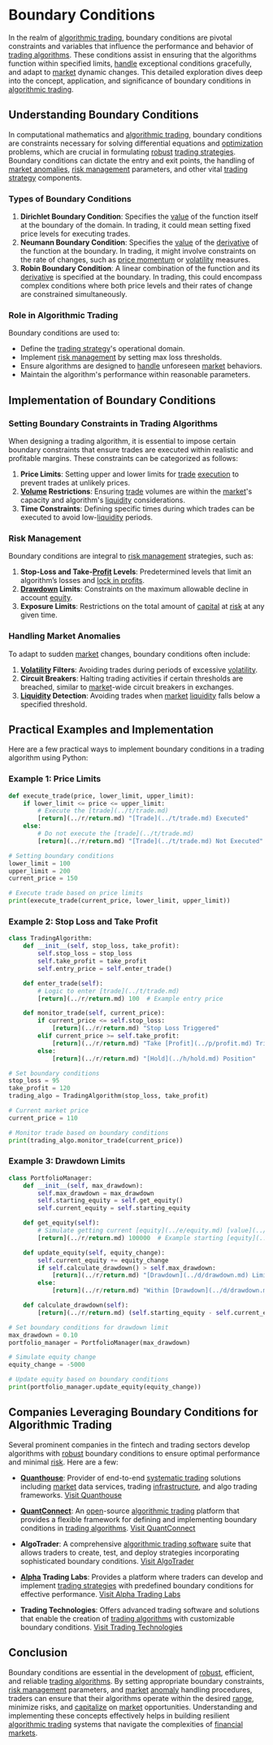 # Boundary Conditions

In the realm of [algorithmic trading](../a/accountability.md), boundary conditions are pivotal constraints and variables that influence the performance and behavior of [trading algorithms](../t/trading_algorithms.md). These conditions assist in ensuring that the algorithms function within specified limits, [handle](../h/handle.md) exceptional conditions gracefully, and adapt to [market](../m/market.md) dynamic changes. This detailed exploration dives deep into the concept, application, and significance of boundary conditions in [algorithmic trading](../a/accountability.md).

## Understanding Boundary Conditions

In computational mathematics and [algorithmic trading](../a/accountability.md), boundary conditions are constraints necessary for solving differential equations and [optimization](../o/optimization.md) problems, which are crucial in formulating [robust](../r/robust.md) [trading strategies](../t/trading_strategies.md). Boundary conditions can dictate the entry and exit points, the handling of [market anomalies](../m/market_anomalies.md), [risk management](../r/risk_management.md) parameters, and other vital [trading strategy](../t/trading_strategy.md) components.

### Types of Boundary Conditions

1. **Dirichlet Boundary Condition**: Specifies the [value](../v/value.md) of the function itself at the boundary of the domain. In trading, it could mean setting fixed price levels for executing trades.
2. **Neumann Boundary Condition**: Specifies the [value](../v/value.md) of the [derivative](../d/derivative.md) of the function at the boundary. In trading, it might involve constraints on the rate of changes, such as [price momentum](../p/price_momentum.md) or [volatility](../v/volatility.md) measures.
3. **Robin Boundary Condition**: A linear combination of the function and its [derivative](../d/derivative.md) is specified at the boundary. In trading, this could encompass complex conditions where both price levels and their rates of change are constrained simultaneously.

### Role in Algorithmic Trading

Boundary conditions are used to:
- Define the [trading strategy](../t/trading_strategy.md)'s operational domain.
- Implement [risk management](../r/risk_management.md) by setting max loss thresholds.
- Ensure algorithms are designed to [handle](../h/handle.md) unforeseen [market](../m/market.md) behaviors.
- Maintain the algorithm's performance within reasonable parameters.

## Implementation of Boundary Conditions

### Setting Boundary Constraints in Trading Algorithms

When designing a trading algorithm, it is essential to impose certain boundary constraints that ensure trades are executed within realistic and profitable margins. These constraints can be categorized as follows:

1. **Price Limits**: Setting upper and lower limits for [trade](../t/trade.md) [execution](../e/execution.md) to prevent trades at unlikely prices.
2. **[Volume](../v/volume.md) Restrictions**: Ensuring [trade](../t/trade.md) volumes are within the [market](../m/market.md)'s capacity and algorithm's [liquidity](../l/liquidity.md) considerations.
3. **Time Constraints**: Defining specific times during which trades can be executed to avoid low-[liquidity](../l/liquidity.md) periods.

### Risk Management

Boundary conditions are integral to [risk management](../r/risk_management.md) strategies, such as:
1. **Stop-Loss and Take-[Profit](../p/profit.md) Levels**: Predetermined levels that limit an algorithm’s losses and [lock in profits](../l/lock_in_profits.md).
2. **[Drawdown](../d/drawdown.md) Limits**: Constraints on the maximum allowable decline in account [equity](../e/equity.md).
3. **Exposure Limits**: Restrictions on the total amount of [capital](../c/capital.md) at [risk](../r/risk.md) at any given time.

### Handling Market Anomalies

To adapt to sudden [market](../m/market.md) changes, boundary conditions often include:
1. **[Volatility](../v/volatility.md) Filters**: Avoiding trades during periods of excessive [volatility](../v/volatility.md).
2. **Circuit Breakers**: Halting trading activities if certain thresholds are breached, similar to [market](../m/market.md)-wide circuit breakers in exchanges.
3. **[Liquidity](../l/liquidity.md) Detection**: Avoiding trades when [market](../m/market.md) [liquidity](../l/liquidity.md) falls below a specified threshold.

## Practical Examples and Implementation

Here are a few practical ways to implement boundary conditions in a trading algorithm using Python:

### Example 1: Price Limits

```python
def execute_trade(price, lower_limit, upper_limit):
    if lower_limit <= price <= upper_limit:
        # Execute the [trade](../t/trade.md)
        [return](../r/return.md) "[Trade](../t/trade.md) Executed"
    else:
        # Do not execute the [trade](../t/trade.md)
        [return](../r/return.md) "[Trade](../t/trade.md) Not Executed"

# Setting boundary conditions
lower_limit = 100
upper_limit = 200
current_price = 150

# Execute trade based on price limits
print(execute_trade(current_price, lower_limit, upper_limit))
```

### Example 2: Stop Loss and Take Profit

```python
class TradingAlgorithm:
    def __init__(self, stop_loss, take_profit):
        self.stop_loss = stop_loss
        self.take_profit = take_profit
        self.entry_price = self.enter_trade()

    def enter_trade(self):
        # Logic to enter [trade](../t/trade.md)
        [return](../r/return.md) 100  # Example entry price

    def monitor_trade(self, current_price):
        if current_price <= self.stop_loss:
            [return](../r/return.md) "Stop Loss Triggered"
        elif current_price >= self.take_profit:
            [return](../r/return.md) "Take [Profit](../p/profit.md) Triggered"
        else:
            [return](../r/return.md) "[Hold](../h/hold.md) Position"

# Set boundary conditions
stop_loss = 95
take_profit = 120
trading_algo = TradingAlgorithm(stop_loss, take_profit)

# Current market price
current_price = 110

# Monitor trade based on boundary conditions
print(trading_algo.monitor_trade(current_price))
```

### Example 3: Drawdown Limits

```python
class PortfolioManager:
    def __init__(self, max_drawdown):
        self.max_drawdown = max_drawdown
        self.starting_equity = self.get_equity()
        self.current_equity = self.starting_equity

    def get_equity(self):
        # Simulate getting current [equity](../e/equity.md) [value](../v/value.md)
        [return](../r/return.md) 100000  # Example starting [equity](../e/equity.md)

    def update_equity(self, equity_change):
        self.current_equity += equity_change
        if self.calculate_drawdown() > self.max_drawdown:
            [return](../r/return.md) "[Drawdown](../d/drawdown.md) Limit Exceeded"
        else:
            [return](../r/return.md) "Within [Drawdown](../d/drawdown.md) Limit"

    def calculate_drawdown(self):
        [return](../r/return.md) (self.starting_equity - self.current_equity) / self.starting_equity

# Set boundary conditions for drawdown limit
max_drawdown = 0.10
portfolio_manager = PortfolioManager(max_drawdown)

# Simulate equity change
equity_change = -5000

# Update equity based on boundary conditions
print(portfolio_manager.update_equity(equity_change))
```

## Companies Leveraging Boundary Conditions for Algorithmic Trading

Several prominent companies in the fintech and trading sectors develop algorithms with [robust](../r/robust.md) boundary conditions to ensure optimal performance and minimal [risk](../r/risk.md). Here are a few:

- **[Quanthouse](../q/quanthouse.md)**: Provider of end-to-end [systematic trading](../s/systematic_trading.md) solutions including [market](../m/market.md) data services, trading [infrastructure](../i/infrastructure.md), and algo trading frameworks.
  [Visit Quanthouse](https://www.quanthouse.com/)
  
- **[QuantConnect](../q/quantconnect.md)**: An [open](../o/open.md)-source [algorithmic trading](../a/accountability.md) platform that provides a flexible framework for defining and implementing boundary conditions in [trading algorithms](../t/trading_algorithms.md).
  [Visit QuantConnect](https://www.quantconnect.com/)
  
- **AlgoTrader**: A comprehensive [algorithmic trading software](../a/algorithmic_trading_software.md) suite that allows traders to create, test, and deploy strategies incorporating sophisticated boundary conditions.
  [Visit AlgoTrader](https://www.algotrader.com/)

- **[Alpha](../a/alpha.md) Trading Labs**: Provides a platform where traders can develop and implement [trading strategies](../t/trading_strategies.md) with predefined boundary conditions for effective performance.
  [Visit Alpha Trading Labs](https://alphatradinglabs.com/)

- **Trading Technologies**: Offers advanced trading software and solutions that enable the creation of [trading algorithms](../t/trading_algorithms.md) with customizable boundary conditions.
  [Visit Trading Technologies](https://www.tradingtechnologies.com/)

## Conclusion

Boundary conditions are essential in the development of [robust](../r/robust.md), efficient, and reliable [trading algorithms](../t/trading_algorithms.md). By setting appropriate boundary constraints, [risk management](../r/risk_management.md) parameters, and [market](../m/market.md) [anomaly](../a/anomaly.md) handling procedures, traders can ensure that their algorithms operate within the desired [range](../r/range.md), minimize risks, and [capitalize](../c/capitalize.md) on [market](../m/market.md) opportunities. Understanding and implementing these concepts effectively helps in building resilient [algorithmic trading](../a/accountability.md) systems that navigate the complexities of [financial markets](../f/financial_market.md).